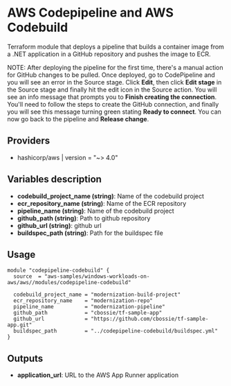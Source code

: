 # AWS Codepipeline and AWS Codebuild

Terraform module that deploys a pipeline that builds a container image from a .NET application in a GitHub repository and pushes the image to ECR.

NOTE: After deploying the pipeline for the first time, there's a manual action for GitHub changes to be pulled. Once deployed, go to CodePipeline and you will see an error in the Source stage. Click **Edit**, then click **Edit stage** in the Source stage and finally hit the edit icon in the Source action. You will see an info message that prompts you to **Finish creating the connection**. You'll need to follow the steps to create the GitHub connection, and finally you will see this message turning green stating **Ready to connect**. You can now go back to the pipeline and **Release change**.

## Providers

- hashicorp/aws | version = "~> 4.0"

## Variables description
- **codebuild_project_name (string)**: Name of the codebuild project
- **ecr_repository_name (string)**: Name of the ECR repository
- **pipeline_name (string)**: Name of the codebuild project
- **github_path (string)**: Path to github repository
- **github_url (string)**: github url
- **buildspec_path (string)**: Path for the buildspec file


## Usage

```hcl
module "codepipeline-codebuild" {
  source  = "aws-samples/windows-workloads-on-aws/aws//modules/codepipeline-codebuild"

  codebuild_project_name = "modernization-build-project"
  ecr_repository_name    = "modernization-repo"
  pipeline_name          = "modernization-pipeline"
  github_path            = "cbossie/tf-sample-app"
  github_url             = "https://github.com/cbossie/tf-sample-app.git"
  buildspec_path         = "../codepipeline-codebuild/buildspec.yml"
}
```
## Outputs

- **application_url**: URL to the AWS App Runner application 